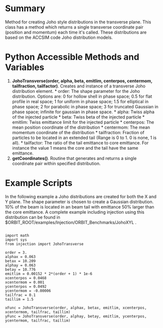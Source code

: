 # Summary #

Method for creating Joho style distributions in the transverse plane.  This class has a method which returns a single transverse coordinate pair (position and momentum) each time it's called.  These distributions are based on the ACCSIM code Joho distribution models.

# Python Accessible Methods and Variables #
  1. **JohoTransverse(order, alpha, beta, emitlim, centerpos, centermom, tailfraction, tailfactor)**. Creates and instance of a transverse Joho distribution element.
    * order: The shape parameter for the Joho distribution. Options are:  0 for hollow shell in phase space;  0.5 for flat profile in real space; 1 for uniform in phase space; 1.5 for elliptical in phase space; 2 for parabolic in phase space; 3 for truncated Gaussian in phase space; infinite for gaussian in phase space.
    * alpha: Twiss alpha of the injected particle
    * beta: Twiss beta of the injected particle
    * emitlim: Twiss emittance limit for the injected particle
    * centerpos: The mean position coordinate of the distribution
    * centermom: The mean momentum coordinate of the distribution
    * tailfraction: Fraction of particles to be located in an extended tail (Range is 0 to 1. 0 is none, 1 is all).
    * tailfactor: The ratio of the tail emittance to core emittance. For instance the value 1 means the core and the tail have the same emittance.
  1. **getCoordinates()**. Routine that generates and returns a single coordinate pair within specified distribution.

# Example Scripts #

In the following example a Joho distributions are created for both the X and Y plane. The shape parameter is chosen to create a Gaussian distribution. 10% of the beam is located in an beam tail with emittance 50% larger than the core emittance. A complete example including injection using this distribution can be found in $ORBIT\_ROOT/examples/Injection/ORBIT\_Benchmarks/JohoXYL .

```

import math
import sys
from injection import JohoTransverse

order = 3.
alphax = 0.063
betax = 10.209
alphay = 0.063
betay = 10.776
emitlim = 0.00152 * 2*(order + 1) * 1e-6
xcenterpos = 0.0468
xcentermom = 0.001
ycenterpos = 0.0492
ycentermom = -0.00006
tailfrac = 0.1
taillim = 1.5

xFunc = JohoTransverse(order, alphax, betax, emitlim, xcenterpos, xcentermom, tailfrac, taillim)
yFunc = JohoTransverse(order, alphay, betay, emitlim, ycenterpos, ycentermom, tailfrac, taillim)      

```